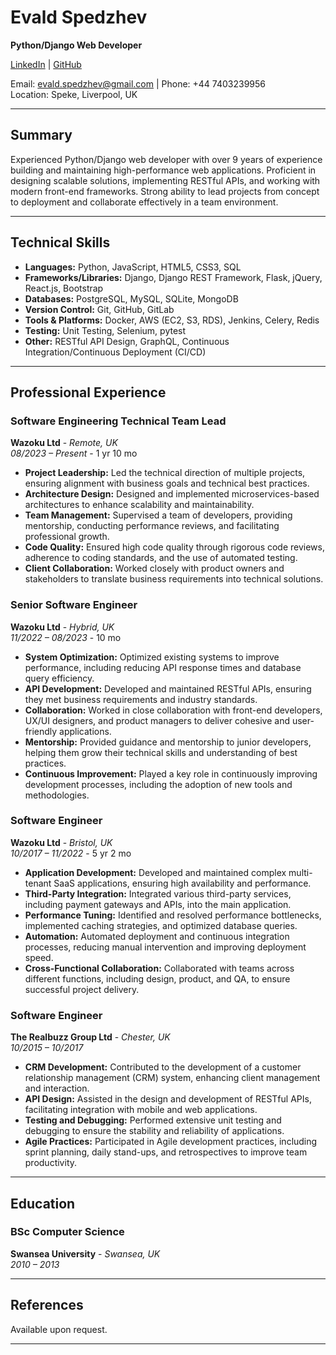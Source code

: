 # **Evald Spedzhev**
**Python/Django Web Developer**

[LinkedIn](https://www.linkedin.com/in/e-spedzhev/) | [GitHub](https://github.com/espedzhev)

Email: evald.spedzhev@gmail.com | Phone: +44 7403239956  
Location: Speke, Liverpool, UK

---

## **Summary**

Experienced Python/Django web developer with over 9 years of experience building and maintaining high-performance web applications. Proficient in designing scalable solutions, implementing RESTful APIs, and working with modern front-end frameworks. Strong ability to lead projects from concept to deployment and collaborate effectively in a team environment.

---

## **Technical Skills**

- **Languages:** Python, JavaScript, HTML5, CSS3, SQL
- **Frameworks/Libraries:** Django, Django REST Framework, Flask, jQuery, React.js, Bootstrap
- **Databases:** PostgreSQL, MySQL, SQLite, MongoDB
- **Version Control:** Git, GitHub, GitLab
- **Tools & Platforms:** Docker, AWS (EC2, S3, RDS), Jenkins, Celery, Redis
- **Testing:** Unit Testing, Selenium, pytest
- **Other:** RESTful API Design, GraphQL, Continuous Integration/Continuous Deployment (CI/CD)

---

## **Professional Experience**

### **Software Engineering Technical Team Lead**  
**Wazoku Ltd** - *Remote, UK*  
*08/2023 – Present* - 1 yr 10 mo

- **Project Leadership:** Led the technical direction of multiple projects, ensuring alignment with business goals and technical best practices.
- **Architecture Design:** Designed and implemented microservices-based architectures to enhance scalability and maintainability.
- **Team Management:** Supervised a team of developers, providing mentorship, conducting performance reviews, and facilitating professional growth.
- **Code Quality:** Ensured high code quality through rigorous code reviews, adherence to coding standards, and the use of automated testing.
- **Client Collaboration:** Worked closely with product owners and stakeholders to translate business requirements into technical solutions.

### **Senior Software Engineer**  
**Wazoku Ltd** - *Hybrid, UK*  
*11/2022 – 08/2023* - 10 mo

- **System Optimization:** Optimized existing systems to improve performance, including reducing API response times and database query efficiency.
- **API Development:** Developed and maintained RESTful APIs, ensuring they met business requirements and industry standards.
- **Collaboration:** Worked in close collaboration with front-end developers, UX/UI designers, and product managers to deliver cohesive and user-friendly applications.
- **Mentorship:** Provided guidance and mentorship to junior developers, helping them grow their technical skills and understanding of best practices.
- **Continuous Improvement:** Played a key role in continuously improving development processes, including the adoption of new tools and methodologies.

### **Software Engineer**  
**Wazoku Ltd** - *Bristol, UK*  
*10/2017 – 11/2022* - 5 yr 2 mo

- **Application Development:** Developed and maintained complex multi-tenant SaaS applications, ensuring high availability and performance.
- **Third-Party Integration:** Integrated various third-party services, including payment gateways and APIs, into the main application.
- **Performance Tuning:** Identified and resolved performance bottlenecks, implemented caching strategies, and optimized database queries.
- **Automation:** Automated deployment and continuous integration processes, reducing manual intervention and improving deployment speed.
- **Cross-Functional Collaboration:** Collaborated with teams across different functions, including design, product, and QA, to ensure successful project delivery.

### **Software Engineer**  
**The Realbuzz Group Ltd** - *Chester, UK*  
*10/2015 – 10/2017*

- **CRM Development:** Contributed to the development of a customer relationship management (CRM) system, enhancing client management and interaction.
- **API Design:** Assisted in the design and development of RESTful APIs, facilitating integration with mobile and web applications.
- **Testing and Debugging:** Performed extensive unit testing and debugging to ensure the stability and reliability of applications.
- **Agile Practices:** Participated in Agile development practices, including sprint planning, daily stand-ups, and retrospectives to improve team productivity.

---

## **Education**

### **BSc Computer Science**  
**Swansea University** - *Swansea, UK*  
*2010 – 2013*

---

## **References**

Available upon request.

---

